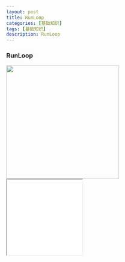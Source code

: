 ```yaml
---
layout: post
title: RunLoop
categories: [基础知识]
tags: [基础知识]
description: RunLoop
---
```





<h3>RunLoop</h3>

<img src="{{ site.BASE_PATH }}/assets/ico/geometry.png" height="300"  class="img-rounded author-image" />
<iframe src="{{ site.BASE_PATH }}/assets/ico/RunLoop.svg" width="200" height="200" ></iframe>
